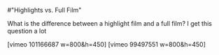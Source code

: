 #"Highlights vs. Full Film"

What is the difference between a highlight film and a full film? I get this question a lot 

[vimeo 101166687 w=800&amp;h=450]     [vimeo 99497551 w=800&amp;h=450]      